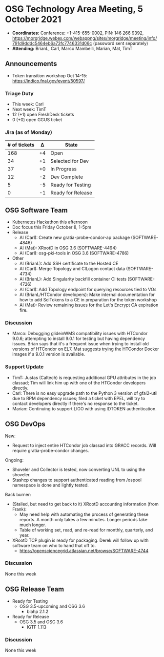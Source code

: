 # OSG Technology Area Meeting, 5 October 2021

-   **Coordinates:** Conference: +1-415-655-0002, PIN: 146 266 9392,
    <https://morgridge.webex.com/webappng/sites/morgridge/meeting/info/791d9dddc5464eb6a73fc7746331d06c> (password sent separately)
-   **Attending:** BrianL, Carl, Marco Mambelli, Marian, Mat, TimT

## Announcements

- Token transition workshop Oct 14-15: <https://indico.fnal.gov/event/50597/>

### Triage Duty

-   This week: Carl
-   Next week: TimT
-   12 (+1) open FreshDesk tickets
-   0 (+0) open GGUS ticket

### Jira (as of Monday)

| # of tickets | &Delta; | State             |
|--------------|---------|-------------------|
| 168          | +4      | Open              |
| 34           | +1      | Selected for Dev  |
| 37           | +0      | In Progress       |
| 12           | -2      | Dev Complete      |
| 5            | -5      | Ready for Testing |
| 0            | -1      | Ready for Release |

## OSG Software Team

-   Kubernetes Hackathon this afternoon
-   Doc focus this Friday October 8, 1-5pm
-   Release
    -   AI (Carl): Create new gratia-probe-condor-ap package (SOFTWARE-4846)
    -   AI (Mat): XRootD in OSG 3.6 (SOFTWARE-4494)
    -   AI (Carl): osg-pki-tools in OSG 3.6 (SOFTWARE-4786)
-   Other
    -   AI (BrianL): Add SSH certificate to the Hosted CE
    -   AI (Carl): Merge Topology and CILogon contact data (SOFTWARE-4734)
    -   AI (BrianL): Add Singularity backfill container CI tests (SOFTWARE-4726)
    -   AI (Carl): Add Topology endpoint for querying resources tied to VOs
    -   AI (BrianL/HTCondor developers): Make internal documentation for how to add SciTokens to a CE in preparation for the token workshop
    -   AI (Mat): Review remaining issues for the Let's Encrypt CA expiration fire.

### Discussion

-   Marco: Debugging glideinWMS compatibility issues with HTCondor 9.0.6; attempting to install 9.0.1 for testing but having dependency issues.
    Brian says that it's a frequent issue when trying to install old versions of HTCondor on EL7.
    Mat suggests trying the HTCondor Docker images if a 9.0.1 version is available.

### Support Update

-   TimT: Justas (Caltech) is requesting additional GPU attributes in the job classad; Tim will link him up with one of the HTCondor developers directly.
-   Carl: There is no easy upgrade path to the Python 3 version of gfal2-util due to RPM dependency issues;
    filed a ticket with EPEL, will try to contact developers directly if there's no response to the ticket.
-   Marian: Continuing to support LIGO with using IDTOKEN authentication.

## OSG DevOps

New:
-   Request to inject entire HTCondor job classad into GRACC records.  Will require gratia-probe-condor changes.

Ongoing:
-   Shoveler and Collector is tested, now converting UNL to using the shoveler.
-   Stashcp changes to support authenticated reading from /ospool namespace is done and lightly tested.

Back burner:
-   (Stalled, but need to get back to it) XRootD accounting information (from Frank):
    -   May need help with automating the process of generating these reports.  A month only takes a few minutes.  Longer periods take much longer.
    -   Table of working set, read, and re-read for monthly, quarterly, and year.
-   XRootD TCP plugin is ready for packaging.  Derek will follow up with software team on who to hand that off to.
    -   https://opensciencegrid.atlassian.net/browse/SOFTWARE-4744

### Discussion

None this week

## OSG Release Team

-   Ready for Testing
    -   OSG 3.5-upcoming and OSG 3.6
         -   blahp 2.1.2
-   Ready for Release
    -   OSG 3.5 and OSG 3.6
        -   IGTF 1.113

### Discussion

None this week
